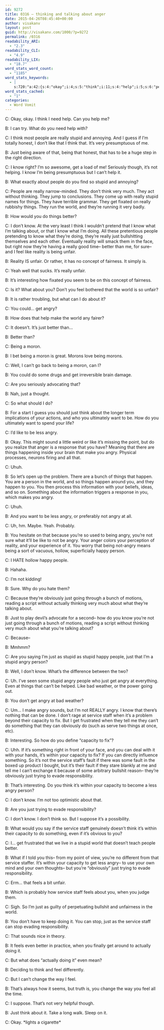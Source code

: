 ```yaml
---
id: 9272
title: 0316 – thinking and talking about anger
date: 2015-04-26T08:45:40+00:00
author: visakanv
layout: post
guid: http://visakanv.com/1000/?p=9272
permalink: /0316
readability_ARI:
  - "2.3"
readability_CLI:
  - "4.9"
readability_LIX:
  - "18.7"
word_stats_word_count:
  - "1185"
word_stats_keywords:
  - |
    s:720:"a:42:{s:4:"okay";i:4;s:5:"think";i:11;s:4:"help";i:5;s:6:"people";i:8;s:6:"really";i:8;s:6:"stupid";i:8;s:4:"like";i:6;s:4:"just";i:17;s:5:"right";i:4;s:4:"know";i:11;s:5:"can't";i:6;s:8:"thinking";i:3;s:6:"things";i:8;s:5:"world";i:6;s:6:"better";i:6;s:7:"talking";i:3;s:7:"reality";i:4;s:4:"sure";i:3;s:4:"feel";i:5;s:6:"unfair";i:5;s:4:"well";i:3;s:11:"interesting";i:3;s:5:"angry";i:17;s:4:"make";i:3;s:5:"moron";i:3;s:4:"want";i:3;s:5:"bunch";i:3;s:6:"happen";i:3;s:6:"person";i:4;s:7:"because";i:4;s:5:"happy";i:3;s:9:"obviously";i:4;s:5:"going";i:3;s:8:"actually";i:3;s:7:"service";i:6;s:5:"staff";i:4;s:8:"capacity";i:6;s:5:"fault";i:3;s:6:"trying";i:3;s:5:"evade";i:3;s:14:"responsibility";i:4;s:5:"feels";i:3;}";
word_stats_cached:
  - "1"
categories:
  - Word Vomit
---
```

C: Okay, okay. I think I need help. Can you help me?

B: I can try. What do you need help with?

C: I think most people are really stupid and annoying. And I guess if I&#8217;m totally honest, I don&#8217;t like that I think that. It&#8217;s very presumptuous of me.

B: Just being aware of that, being that honest, that has to be a huge step in the right direction.

C: I know right? I&#8217;m so awesome, get a load of me! Seriously though, it&#8217;s not helping. I know I&#8217;m being presumptuous but I can&#8217;t help it.

B: What exactly about people do you find so stupid and annoying?

C: People are really narrow-minded. They don&#8217;t think very much. They act without thinking. They jump to conclusions. They come up with really stupid names for things. They have terrible grammar. They get fixated on really rubbishy things. They run the world, and they&#8217;re running it very badly.

B: How would you do things better?

C: I don&#8217;t know. At the very least I think I wouldn&#8217;t pretend that I know what I&#8217;m talking about, or that I know what I&#8217;m doing. All these pretentious people pretending to know what they&#8217;re doing, they&#8217;re really just bullshitting themselves and each other. Eventually reality will smack them in the face, but right now they&#8217;re having a really good time– better than me, for sure– and I feel like reality is being unfair.

B: Reality IS unfair. Or rather, it has no concept of fairness. It simply is.

C: Yeah well that sucks. It&#8217;s really unfair.

B: It&#8217;s interesting how fixated you seem to be on this concept of fairness.

C: Is it? What about you? Don&#8217;t you feel bothered that the world is so unfair?

B: It is rather troubling, but what can I do about it?

C: You could&#8230; get angry?

B: How does that help make the world any fairer?

C: It doesn&#8217;t. It&#8217;s just better than&#8230;

B: Better than?

C: Being a moron.

B: I bet being a moron is great. Morons love being morons.

C: Well, I can&#8217;t go back to being a moron, can I?

B: You could do some drugs and get irreversible brain damage.

C: Are you seriously advocating that?

B: Nah, just a thought.

C: So what should I do?

B: For a start I guess you should just think about the longer term implications of your actions, and who you ultimately want to be. How do you ultimately want to spend your life?

C: I&#8217;d like to be less angry.

B: Okay. This might sound a little weird or like it&#8217;s missing the point, but do you realize that anger is a response that you have? Meaning that there are things happening inside your brain that make you angry. Physical processes, neurons firing and all that.

C: Uhuh.

B: So let&#8217;s open up the problem. There are a bunch of things that happen. You are a person in the world, and so things happen around you, and they happen to you. You then process this information with your beliefs, ideas, and so on. Something about the information triggers a response in you, which makes you angry.

C: Uhuh.

B: And you want to be less angry, or preferably not angry at all.

C: Uh, hm. Maybe. Yeah. Probably.

B: You hesitate on that because you&#8217;re so used to being angry, you&#8217;re not sure what it&#8217;ll be like to not be angry. Your anger colors your perception of reality, and your experience of it. You worry that being not-angry means being a sort of vacuous, hollow, superficially happy person.

C: I HATE hollow happy people.

B: Hahaha.

C: I&#8217;m not kidding!

B: Sure. Why do you hate them?

C: Because they&#8217;re obviously just going through a bunch of motions, reading a script without actually thinking very much about what they&#8217;re talking about.

B: Just to play devil&#8217;s advocate for a second– how do you know you&#8217;re not just going through a bunch of motions, reading a script without thinking very much about what you&#8217;re talking about?

C: Because–

B: Mmhmm?

C: Are you saying I&#8217;m just as stupid as stupid happy people, just that I&#8217;m a stupid angry person?

B: Well, I don&#8217;t know. What&#8217;s the difference between the two?

C: Uh. I&#8217;ve seen some stupid angry people who just get angry at everything. Even at things that can&#8217;t be helped. Like bad weather, or the power going out.

B: You don&#8217;t get angry at bad weather?

C: Um&#8230; I make angry sounds, but I&#8217;m not REALLY angry. I know that there&#8217;s nothing that can be done. I don&#8217;t rage at service staff when it&#8217;s a problem beyond their capacity to fix. But I get frustrated when they tell me they can&#8217;t do something that they can obviously do (such as serve two things at once, etc).

B: Interesting. So how do you define &#8220;capacity to fix&#8221;?

C: Uhh. If it&#8217;s something right in front of your face, and you can deal with it with your hands, it&#8217;s within your capacity to fix? If you can directly influence something. So it&#8217;s not the service staff&#8217;s fault if there was some fault in the boxed up product I bought, but it&#8217;s their fault if they stare blankly at me and tell me I can&#8217;t exchange it because of some arbitrary bullshit reason– they&#8217;re obviously just trying to evade responsibility.

B: That&#8217;s interesting. Do you think it&#8217;s within your capacity to become a less angry person?

C: I don&#8217;t know. I&#8217;m not too optimistic about that.

B: Are you just trying to evade responsibility?

C: I don&#8217;t know. I don&#8217;t think so. But I suppose it&#8217;s a possibility.

B: What would you say if the service staff genuinely doesn&#8217;t think it&#8217;s within their capacity to do something, even if it&#8217;s obvious to you?

C: I&#8230; get frustrated that we live in a stupid world that doesn&#8217;t teach people better.

B: What if I told you this– from my point of view, you&#8217;re no different from that service staffer. It&#8217;s within your capacity to get less angry– to use your own mind and your own thoughts– but you&#8217;re &#8220;obviously&#8221; just trying to evade responsibility.

C: Erm&#8230; that feels a bit unfair.

B: Which is probably how service staff feels about you, when you judge them.

C: Sigh. So I&#8217;m just as guilty of perpetuating bullshit and unfairness in the world.

B: You don&#8217;t have to keep doing it. You can stop, just as the service staff can stop evading responsibility.

C: That sounds nice in theory.

B: It feels even better in practice, when you finally get around to actually doing it.

C: But what does &#8220;actually doing it&#8221; even mean?

B: Deciding to think and feel differently.

C: But I can&#8217;t change the way I feel.

B: That&#8217;s always how it seems, but truth is, you change the way you feel all the time.

C: I suppose. That&#8217;s not very helpful though.

B: Just think about it. Take a long walk. Sleep on it.

C: Okay. \*lights a cigarette\*